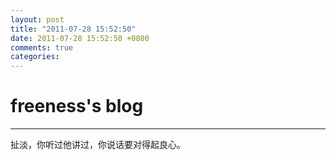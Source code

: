 ```yaml
---
layout: post
title: "2011-07-28 15:52:50"
date: 2011-07-28 15:52:50 +0800
comments: true
categories: 
---
```


# freeness's blog

----------

>
扯淡，你听过他讲过，你说话要对得起良心。